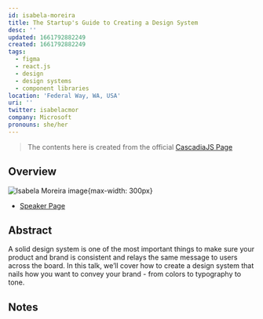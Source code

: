 ```yaml
---
id: isabela-moreira
title: The Startup's Guide to Creating a Design System
desc: ''
updated: 1661792882249
created: 1661792882249
tags:
  - figma
  - react.js
  - design
  - design systems
  - component libraries
location: 'Federal Way, WA, USA'
uri: ''
twitter: isabelacmor
company: Microsoft
pronouns: she/her
---
```

> The contents here is created from the official [CascadiaJS Page](https://2022.cascadiajs.com/speakers/isabela-moreira)

## Overview

![Isabela Moreira image](https://create-4jr.begin.app/_static/2022/isabela-moreira.jpg){max-width: 300px}
- [Speaker Page](https://2022.cascadiajs.com/speakers/isabela-moreira)

## Abstract

A solid design system is one of the most important things to make sure your product and brand is consistent and relays the same message to users across the board. In this talk, we’ll cover how to create a design system that nails how you want to convey your brand - from colors to typography to tone.

## Notes